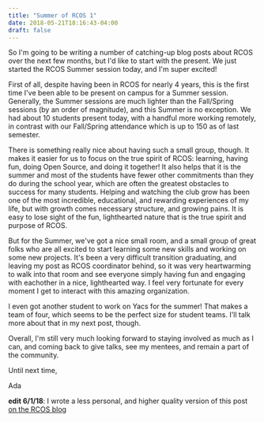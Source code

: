 ```yaml
---
title: "Summer of RCOS 1"
date: 2018-05-21T18:16:43-04:00
draft: false
---
```


So I'm going to be writing a number of catching-up blog posts about RCOS over
the next few months, but I'd like to start with the present. We just started the
RCOS Summer session today, and I'm super excited!

First of all, despite having been in RCOS for nearly 4 years, this is the first
time I've been able to be present on campus for a Summer session. Generally, the
Summer sessions are much lighter than the Fall/Spring sessions (by an order of
magnitude), and this Summer is no exception. We had about 10 students present
today, with a handful more working remotely, in contrast with our Fall/Spring
attendance which is up to 150 as of last semester.

There is something really nice about having such a small group, though. It makes
it easier for us to focus on the true spirit of RCOS: learning, having fun,
doing Open Source, and doing it together! It also helps that it is the summer
and most of the students have fewer other commitments than they do during the
school year, which are often the greatest obstacles to success for many
students. Helping and watching the club grow has been one of the most
incredible, educational, and rewarding experiences of my life, but with growth
comes necessary structure, and growing pains. It is easy to lose sight of the
fun, lighthearted nature that is the true spirit and purpose of RCOS.

But for the Summer, we've got a nice small room, and a small group of great
folks who are all excited to start learning some new skills and working on some
new projects. It's been a very difficult transition graduating, and leaving my
post as RCOS coordinator behind, so it was very heartwarming to walk into that
room and see everyone simply having fun and engaging with eachother in a nice,
lighthearted way. I feel very fortunate for every moment I get to interact with
this amazing organization.

I even got another student to work on Yacs for the summer! That makes a team of
four, which seems to be the perfect size for student teams. I'll talk more about
that in my next post, though.

Overall, I'm still very much looking forward to staying involved as much as I
can, and coming back to give talks, see my mentees, and remain a part of the
community.

Until next time,

Ada

**edit 6/1/18**: I wrote a less personal, and higher quality version of this post
[on the RCOS blog](https://blog.rcos.io/2018/summer-of-rcos/)
